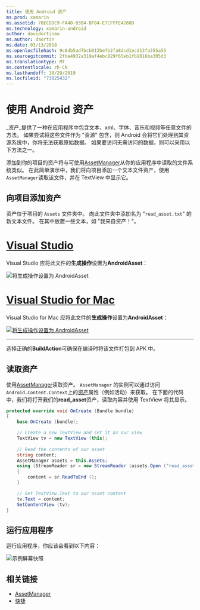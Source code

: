 ```yaml
---
title: 使用 Android 资产
ms.prod: xamarin
ms.assetid: 70ECDDC9-FA40-03B4-BF04-E7CFFFE4260D
ms.technology: xamarin-android
author: davidortinau
ms.author: daortin
ms.date: 03/13/2018
ms.openlocfilehash: 9c8db5ad7bcb012befb2fa8dcd1ecd13fa355a55
ms.sourcegitcommit: 2fbe4932a319af4ebc829f65eb1fb1816ba305d3
ms.translationtype: MT
ms.contentlocale: zh-CN
ms.lasthandoff: 10/29/2019
ms.locfileid: "73025432"
---
```

# <a name="using-android-assets"></a>使用 Android 资产

_资产_提供了一种在应用程序中包含文本、xml、字体、音乐和视频等任意文件的方法。 如果尝试将这些文件作为 "资源" 包含，则 Android 会将它们处理到其资源系统中，你将无法获取原始数据。 如果要访问无需访问的数据，则可以采用以下方法之一。

添加到你的项目的资产将与可使用[AssetManager](xref:Android.Content.Res.AssetManager)从你的应用程序中读取的文件系统类似。
在此简单演示中，我们将向项目添加一个文本文件资产，使用 `AssetManager`读取该文件，并在 TextView 中显示它。

## <a name="add-asset-to-project"></a>向项目添加资产

资产位于项目的 `Assets` 文件夹中。 向此文件夹中添加名为 "`read_asset.txt`" 的新文本文件。 在其中放置一些文本，如 "我来自资产！"。

# <a name="visual-studiotabwindows"></a>[Visual Studio](#tab/windows)

Visual Studio 应将此文件的**生成操作**设置为**AndroidAsset**：

![将生成操作设置为 AndroidAsset](android-assets-images/asset-properties-vs.png) 

# <a name="visual-studio-for-mactabmacos"></a>[Visual Studio for Mac](#tab/macos)

Visual Studio for Mac 应将此文件的**生成操作**设置为**AndroidAsset**：

[![将生成操作设置为 AndroidAsset](android-assets-images/asset-properties-xs-sml.png)](android-assets-images/asset-properties-xs.png#lightbox)

-----

选择正确的**BuildAction**可确保在编译时将该文件打包到 APK 中。

## <a name="reading-assets"></a>读取资产

使用[AssetManager](xref:Android.Content.Res.AssetManager)读取资产。 `AssetManager` 的实例可以通过访问 `Android.Content.Context`上的[资产](xref:Android.Content.Context.Assets)属性（例如活动）来获取。
在下面的代码中，我们将打开我们的**read_asset**资产，读取内容并使用 TextView 将其显示。

```csharp
protected override void OnCreate (Bundle bundle)
{
    base.OnCreate (bundle);

    // Create a new TextView and set it as our view
    TextView tv = new TextView (this);
    
    // Read the contents of our asset
    string content;
    AssetManager assets = this.Assets;
    using (StreamReader sr = new StreamReader (assets.Open ("read_asset.txt")))
    {
        content = sr.ReadToEnd ();
    }

    // Set TextView.Text to our asset content
    tv.Text = content;
    SetContentView (tv);
}
```

## <a name="running-the-application"></a>运行应用程序

运行应用程序，你应该会看到以下内容：

![示例屏幕快照](android-assets-images/screenshot.png)

## <a name="related-links"></a>相关链接

- [AssetManager](xref:Android.Content.Res.AssetManager)
- [快捷](xref:Android.Content.Context)

